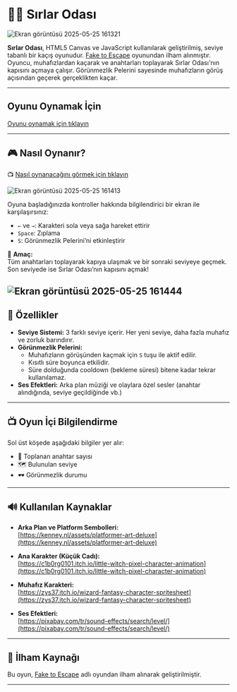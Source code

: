 # 🧙‍♀️ Sırlar Odası

![Ekran görüntüsü 2025-05-25 161321](https://github.com/user-attachments/assets/303d565d-dd65-41dd-876f-e6e868f8f7e9)

**Sırlar Odası**, HTML5 Canvas ve JavaScript kullanılarak geliştirilmiş, seviye tabanlı bir kaçış oyunudur. [Fake to Escape](https://ashleyad.itch.io/fake-to-escape) oyunundan ilham alınmıştır. 
Oyuncu, muhafızlardan kaçarak ve anahtarları toplayarak Sırlar Odası'nın kapısını açmaya çalışır. Görünmezlik Pelerini sayesinde muhafızların görüş açısından geçerek gerçeklikten kaçar.

---
## Oyunu Oynamak İçin

[Oyunu oynamak için tıklayın](https://sevdebetul0.github.io/JS-PLAY1/)

---

## 🎮 Nasıl Oynanır?

📺 [Nasıl oynanacağını görmek için tıklayın](https://www.youtube.com/watch?v=Cmeuo_diOH8)

![Ekran görüntüsü 2025-05-25 161413](https://github.com/user-attachments/assets/476a1393-b73c-4ce9-8787-bb21e636ae94)

Oyuna başladığınızda kontroller hakkında bilgilendirici bir ekran ile karşılaşırsınız:

- `←` ve `→`: Karakteri sola veya sağa hareket ettirir  
- `Space`: Zıplama  
- `S`: Görünmezlik Pelerini’ni etkinleştirir

🎯 **Amaç:**  
Tüm anahtarları toplayarak kapıya ulaşmak ve bir sonraki seviyeye geçmek. Son seviyede ise Sırlar Odası’nın kapısını açmak!

![Ekran görüntüsü 2025-05-25 161444](https://github.com/user-attachments/assets/f975d49e-26e7-44b7-b4ed-e525bede9473)
---

## 🧱 Özellikler

- **Seviye Sistemi:** 3 farklı seviye içerir. Her yeni seviye, daha fazla muhafız ve zorluk barındırır.
- **Görünmezlik Pelerini:**
  - Muhafızların görüşünden kaçmak için `S` tuşu ile aktif edilir.
  - Kısıtlı süre boyunca etkilidir.
  - Süre dolduğunda cooldown (bekleme süresi) bitene kadar tekrar kullanılamaz.
- **Ses Efektleri:** Arka plan müziği ve olaylara özel sesler (anahtar alındığında, seviye geçildiğinde vb.)

---

## 📺 Oyun İçi Bilgilendirme

Sol üst köşede aşağıdaki bilgiler yer alır:

- 🔑 Toplanan anahtar sayısı  
- 🗺️ Bulunulan seviye  
- 🕶️ Görünmezlik durumu  

---

## 🔊 Kullanılan Kaynaklar

- **Arka Plan ve Platform Sembolleri:**  
  [https://kenney.nl/assets/platformer-art-deluxe](https://kenney.nl/assets/platformer-art-deluxe)

- **Ana Karakter (Küçük Cadı):**  
  [https://c1b0rg0101.itch.io/little-witch-pixel-character-animation](https://c1b0rg0101.itch.io/little-witch-pixel-character-animation)

- **Muhafız Karakteri:**  
  [https://zys37.itch.io/wizard-fantasy-character-spritesheet](https://zys37.itch.io/wizard-fantasy-character-spritesheet)

- **Ses Efektleri:**  
  [https://pixabay.com/tr/sound-effects/search/level/](https://pixabay.com/tr/sound-effects/search/level/)

---

## 🧠 İlham Kaynağı

Bu oyun, [Fake to Escape](https://ashleyad.itch.io/fake-to-escape) adlı oyundan ilham alınarak geliştirilmiştir.

---

